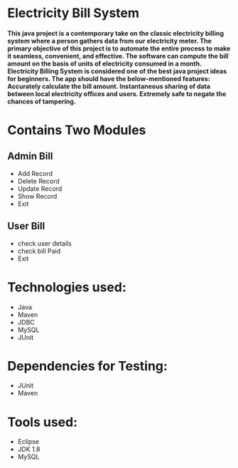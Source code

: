 #       Electricity Bill System

#### This java project is a contemporary take on the classic electricity billing system where a person gathers data from our electricity meter. The primary objective of this project is to automate the entire process to make it seamless, convenient, and effective. The software can compute the bill amount on the basis of units of electricity consumed in a month. Electricity Billing System is considered one of the best java project ideas for beginners. The app should have the below-mentioned features: Accurately calculate the bill amount. Instantaneous sharing of data between local electricity offices and users. Extremely safe to negate the chances of tampering.

# Contains Two Modules

## Admin Bill 
- Add Record
- Delete Record
- Update Record
- Show Record
- Exit

## User Bill
- check user details
- check bill Paid
- Exit

# Technologies used:
- Java
- Maven
- JDBC
- MySQL
- JUnit  


# Dependencies for Testing:
- JUnit
- Maven

# Tools used:
- Eclipse
- JDK 1.8
- MySQL
